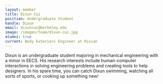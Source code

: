 ```yaml
---
layout: member
title: Dixun Cui
position: Undergraduate Student
handle: Dixun
email: dixuncui@berkeley.edu
image: /images/team/dixun-cui.jpg
alumni: true
current: Body Exteriors Engineer at Rivian
---
```


Dixun is an undergraduate student majoring in mechanical engineering with a minor in EECS. His research interests include human-computer interactions in solving engineering problems and creating tools to help designers. In his spare time, you can catch Dixun swimming, watching all sorts of sports, or cooking up something new!
